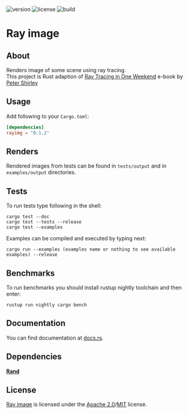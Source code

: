 ![version](https://img.shields.io/crates/v/rayimg)
![license](https://img.shields.io/crates/l/rayimg)
![build](https://img.shields.io/appveyor/build/ivan0sokin/rayimg)

# Ray image

## About

Renders image of some scene using ray tracing.\
This project is Rust adaption of [Ray Tracing in One Weekend](https://raytracing.github.io/books/RayTracingInOneWeekend.html) e-book by [Peter Shirley](https://github.com/petershirley)

## Usage

Add following to your ``Cargo.toml``:

```toml
[dependencies]
rayimg = "0.1.2"
```

## Renders

Rendered images from tests can be found in ``tests/output`` and in ``examples/output`` directories.

## Tests

To run tests type following in the shell:

```shell
cargo test --doc
cargo test --tests --release
cargo test --examples
```

Examples can be compiled and executed by typing next:

```shell
cargo run --examples (examples name or nothing to see available examples) --release
```

## Benchmarks

To run benchmarks you should install rustup nightly toolchain and then enter:
```shell
rustup run nightly cargo bench
```

## Documentation

You can find documentation at [docs.rs](https://docs.rs/rayimg).

## Dependencies

**[Rand](https://github.com/rust-random/rand)**

## License

[Ray image](https://github.com/ivan0sokin/rayimg) is licensed under the [Apache 2.0](LICENSE-APACHE)/[MIT](LICENSE-MIT) license.
